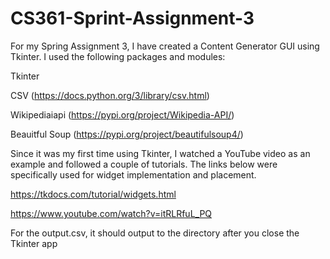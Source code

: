 # CS361-Sprint-Assignment-3

For my Spring Assignment 3, I have created a Content Generator GUI using Tkinter. I used the following packages and modules:

Tkinter

CSV (https://docs.python.org/3/library/csv.html)

Wikipediaiapi (https://pypi.org/project/Wikipedia-API/)

Beauitful Soup (https://pypi.org/project/beautifulsoup4/)

Since it was my first time using Tkinter, I watched a YouTube video as an example and followed a couple of tutorials. The links below were specifically used for widget implementation and placement. 

https://tkdocs.com/tutorial/widgets.html

https://www.youtube.com/watch?v=itRLRfuL_PQ

For the output.csv, it should output to the directory after you close the Tkinter app 
